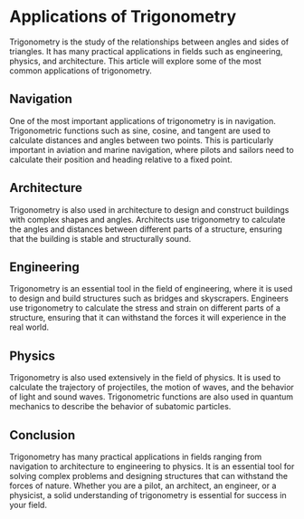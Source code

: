 # Applications of Trigonometry

Trigonometry is the study of the relationships between angles and sides of triangles. It has many practical applications in fields such as engineering, physics, and architecture. This article will explore some of the most common applications of trigonometry.

## Navigation

One of the most important applications of trigonometry is in navigation. Trigonometric functions such as sine, cosine, and tangent are used to calculate distances and angles between two points. This is particularly important in aviation and marine navigation, where pilots and sailors need to calculate their position and heading relative to a fixed point.

## Architecture

Trigonometry is also used in architecture to design and construct buildings with complex shapes and angles. Architects use trigonometry to calculate the angles and distances between different parts of a structure, ensuring that the building is stable and structurally sound.

## Engineering

Trigonometry is an essential tool in the field of engineering, where it is used to design and build structures such as bridges and skyscrapers. Engineers use trigonometry to calculate the stress and strain on different parts of a structure, ensuring that it can withstand the forces it will experience in the real world.

## Physics

Trigonometry is also used extensively in the field of physics. It is used to calculate the trajectory of projectiles, the motion of waves, and the behavior of light and sound waves. Trigonometric functions are also used in quantum mechanics to describe the behavior of subatomic particles.

## Conclusion

Trigonometry has many practical applications in fields ranging from navigation to architecture to engineering to physics. It is an essential tool for solving complex problems and designing structures that can withstand the forces of nature. Whether you are a pilot, an architect, an engineer, or a physicist, a solid understanding of trigonometry is essential for success in your field.
